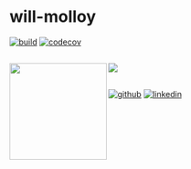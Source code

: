 # will-molloy

[![build](https://github.com/will-molloy/will-molloy/workflows/build/badge.svg?event=push)](https://github.com/will-molloy/will-molloy/actions?query=workflow%3Abuild)
[![codecov](https://codecov.io/gh/will-molloy/will-molloy/branch/main/graph/badge.svg)](https://codecov.io/gh/will-molloy/will-molloy)

##

<div>
  <img height="170" align="left" src="https://github-readme-stats.vercel.app/api?username=will-molloy&count_private=true&include_all_commits=true&show_icons=true&theme=dark&hide_border=true" />
  <img src="https://github-readme-stats.vercel.app/api/top-langs/?username=will-molloy&layout=compact&hide=ShaderLab,HLSL,HTML,TSQL,GLSL&langs_count=5&theme=dark&hide_border=true" /> <!-- TODO not replacing hidden languages... waiting on https://github.com/anuraghazra/github-readme-stats/pull/307 -->
</div>

##

[![github](https://img.shields.io/badge/-will--molloy-black?style=flat-square&logo=GitHub&logoColor=white&link=https://github.com/will-molloy/)](https://github.com/will-molloy/)
[![linkedin](https://img.shields.io/badge/-willmolloy-blue?style=flat-square&logo=Linkedin&logoColor=white&link=https://linkedin.com/in/willmolloy/)](https://linkedin.com/in/willmolloy/)

<!-- 
hello
-->
